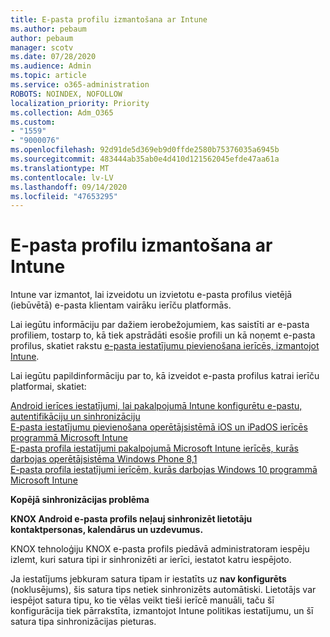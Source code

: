 ```yaml
---
title: E-pasta profilu izmantošana ar Intune
ms.author: pebaum
author: pebaum
manager: scotv
ms.date: 07/28/2020
ms.audience: Admin
ms.topic: article
ms.service: o365-administration
ROBOTS: NOINDEX, NOFOLLOW
localization_priority: Priority
ms.collection: Adm_O365
ms.custom:
- "1559"
- "9000076"
ms.openlocfilehash: 92d91de5d369eb9d0ffde2580b75376035a6945b
ms.sourcegitcommit: 483444ab35ab0e4d410d121562045efde47aa61a
ms.translationtype: MT
ms.contentlocale: lv-LV
ms.lasthandoff: 09/14/2020
ms.locfileid: "47653295"
---
```

# <a name="using-email-profiles-with-intune"></a>E-pasta profilu izmantošana ar Intune

Intune var izmantot, lai izveidotu un izvietotu e-pasta profilus vietējā (iebūvētā) e-pasta klientam vairāku ierīču platformās.

Lai iegūtu informāciju par dažiem ierobežojumiem, kas saistīti ar e-pasta profiliem, tostarp to, kā tiek apstrādāti esošie profili un kā noņemt e-pasta profilus, skatiet rakstu [e-pasta iestatījumu pievienošana ierīcēs, izmantojot Intune](https://docs.microsoft.com/intune/email-settings-configure).

Lai iegūtu papildinformāciju par to, kā izveidot e-pasta profilus katrai ierīču platformai, skatiet:

[Android ierīces iestatījumi, lai pakalpojumā Intune konfigurētu e-pastu, autentifikāciju un sinhronizāciju](https://docs.microsoft.com/intune/email-settings-android)  
[E-pasta iestatījumu pievienošana operētājsistēmā iOS un iPadOS ierīcēs programmā Microsoft Intune](https://docs.microsoft.com/intune/email-settings-ios)  
[E-pasta profila iestatījumi pakalpojumā Microsoft Intune ierīcēs, kurās darbojas operētājsistēma Windows Phone 8,1](https://docs.microsoft.com/intune/email-settings-windows-phone-8-1)  
[E-pasta profila iestatījumi ierīcēm, kurās darbojas Windows 10 programmā Microsoft Intune](https://docs.microsoft.com/intune/email-settings-windows-10)

**Kopējā sinhronizācijas problēma**

**KNOX Android e-pasta profils neļauj sinhronizēt lietotāju kontaktpersonas, kalendārus un uzdevumus.**

KNOX tehnoloģiju KNOX e-pasta profils piedāvā administratoram iespēju izlemt, kuri satura tipi ir sinhronizēti ar ierīci, iestatot katru iespējoto.

Ja iestatījums jebkuram satura tipam ir iestatīts uz **nav konfigurēts** (noklusējums), šis satura tips netiek sinhronizēts automātiski. Lietotājs var iespējot satura tipu, ko tie vēlas veikt tieši ierīcē manuāli, taču šī konfigurācija tiek pārrakstīta, izmantojot Intune politikas iestatījumu, un šī satura tipa sinhronizācijas pieturas.

